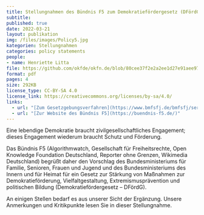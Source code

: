 ```yaml
---
title: Stellungnahmen des Bündnis F5 zum Demokratiefördergesetz (DFördG)
subtitle: 
published: true
date: 2022-03-21
layout: publikation
img: /files/images/Policy5.jpg
kategorien: Stellungnahmen
categories: policy statements
people:
- name: Henriette Litta
file: https://github.com/okfde/okfn.de/blob/80cee37f2e2a2ee1d27e91aee9786db0923d89b3/static/files/publikationen/2022-03-21_F5_Demokratief%C3%B6rdergesetz_Stellungnahme.pdf?raw=true
format: pdf
pages: 4
size: 292KB
license_type: CC-BY-SA 4.0
license_link: https://creativecommons.org/licenses/by-sa/4.0/
links: 
  - url: "[Zum Gesetzgebungsverfahren](https://www.bmfsfj.de/bmfsfj/service/gesetze/gesetz-zur-staerkung-von-massnahmen-zur-demokratiefoerderung-vielfaltgestaltung-extremismuspraevention-und-politischen-bildung-demokratiefoerdergesetz--207726)"
  - url: "[Zur Website des Bündnis F5](https://buendnis-f5.de/)"
---
```


Eine lebendige Demokratie braucht zivilgesellschaftliches Engagement; dieses Engagement wiederum braucht Schutz und Förderung.

Das Bündnis F5 (Algorithmwatch, Gesellschaft für Freiheitsrechte, Open Knowledge Foundation Deutschland, Reporter ohne Grenzen, Wikimedia Deutschland) begrüßt daher den Vorschlag des Bundesministeriums für Familie, Senioren, Frauen und Jugend und des Bundesministeriums des Innern und für Heimat für ein Gesetz zur Stärkung von Maßnahmen zur Demokratieförderung, Vielfaltgestaltung, Extremismusprävention und politischen Bildung (Demokratiefördergesetz – DFördG).

An einigen Stellen bedarf es aus unserer Sicht der Ergänzung. Unsere Anmerkungen und Kritikpunkte lesen Sie in dieser Stellungnahme. 
 
